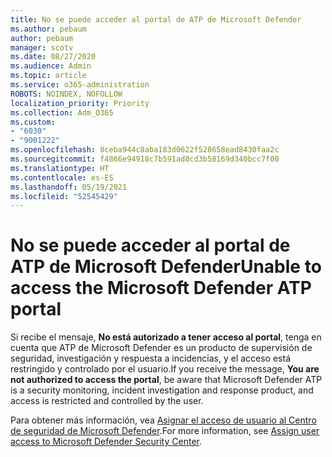 ```yaml
---
title: No se puede acceder al portal de ATP de Microsoft Defender
ms.author: pebaum
author: pebaum
manager: scotv
ms.date: 08/27/2020
ms.audience: Admin
ms.topic: article
ms.service: o365-administration
ROBOTS: NOINDEX, NOFOLLOW
localization_priority: Priority
ms.collection: Adm_O365
ms.custom:
- "6030"
- "9001222"
ms.openlocfilehash: 8ceba944c8aba183d0622f528658ead8430faa2c
ms.sourcegitcommit: f4866e94918c7b591ad0cd3b58169d340bcc7f00
ms.translationtype: HT
ms.contentlocale: es-ES
ms.lasthandoff: 05/19/2021
ms.locfileid: "52545429"
---
```

# <a name="unable-to-access-the-microsoft-defender-atp-portal"></a><span data-ttu-id="fa5e0-102">No se puede acceder al portal de ATP de Microsoft Defender</span><span class="sxs-lookup"><span data-stu-id="fa5e0-102">Unable to access the Microsoft Defender ATP portal</span></span>

<span data-ttu-id="fa5e0-103">Si recibe el mensaje, **No está autorizado a tener acceso al portal**, tenga en cuenta que ATP de Microsoft Defender es un producto de supervisión de seguridad, investigación y respuesta a incidencias, y el acceso está restringido y controlado por el usuario.</span><span class="sxs-lookup"><span data-stu-id="fa5e0-103">If you receive the message, **You are not authorized to access the portal**, be aware that Microsoft Defender ATP is a security monitoring, incident investigation and response product, and access is restricted and controlled by the user.</span></span> 

<span data-ttu-id="fa5e0-104">Para obtener más información, vea [Asignar el acceso de usuario al Centro de seguridad de Microsoft Defender](/windows/threat-protection/windows-defender-atp/assign-portal-access-windows-defender-advanced-threat-protection).</span><span class="sxs-lookup"><span data-stu-id="fa5e0-104">For more information, see [Assign user access to Microsoft Defender Security Center](/windows/threat-protection/windows-defender-atp/assign-portal-access-windows-defender-advanced-threat-protection).</span></span>
